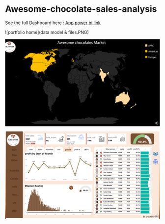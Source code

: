 # Awesome-chocolate-sales-analysis
See the full Dashboard here : [App power bi link](https://app.powerbi.com/view?r=eyJrIjoiN2Q4NWMxMGItNmQxMy00NmZhLWI2YTgtMjhlZGFjYWE3YWU1IiwidCI6ImM2ZTU0OWIzLTVmNDUtNDAzMi1hYWU5LWQ0MjQ0ZGM1YjJjNCJ9)

![portfolio home](data model & files.PNG)

![portfolio home](Market.PNG)

![Portfolio Dashbord](Dashboard.PNG)
